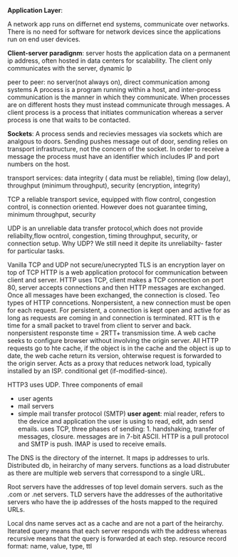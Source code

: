 **Application Layer**:

A network app runs on differnet end systems, communicate over networks. There is no need for software for network devices since the applications run on end user  devices.

**Client-server paradignm**: server hosts the application data on a permanent ip address, often hosted in data centers for scalability. The client only communicates with the server, dynamic Ip

peer to peer: no server(not always on), direct communication among systems
A process is a program running within a host, and inter-process communication is the manner in which they communicate. When processes are on different hosts they must instead communicate through messages. A client process is a process that initiates communication whereas a server process is one that waits to be contacted.

**Sockets**: A process sends and recievies messages via sockets which are analgous to doors. Sending pushes message out of door, sending relies on transport infrastructure, not the concern  of the socket. In order to receive a message the process must have an identifier which includes IP and port numbers on the host. 

transport services: data integrity ( data must be reliable), timing (low delay), throughput (minimum throughput), security  (encryption, integrity)

TCP a reliable transport sevice, equipped with flow control, congestion control, is connection oriented. However does not guarantee timing, minimum throughput, security

UDP is an unreliable data transfer protocol,which does not provide reliabilty,flow ocntrol, congestion, timing throughput, security, or connection setup. Why UDP? We still need it depite its unreliabilty- faster for particular tasks.

Vanilla TCP and UDP not secure/unecrypted
TLS is an encryption layer on top of TCP
HTTP is a web application protocol for communication between client and server.
HTTP uses TCP, client makes a TCP connection on port 80, server accepts connections and then HTTP messages are exchanged. Once all messages have been exchanged, the connection is closed.
Teo types of HTTP conncetions. Nonpersistent, a new connection must be open for each request. For persistent, a connection is kept open and active for as long as requests are coming in and connection is terminated. RTT is th e time for a small packet to travel from client to server and back. nonpersistent responste time = 2RTT+ transmission time. A web cache seeks to configure browser without involving the origin server. All HTTP requests go to hte cache, if the object is in the cache and the object is up to date, the web cache return its version, ohterwise request is forwarded to the origin server. Acts as a proxy that reduces network load, typically installed by an ISP. conditional get (if-modified-since).

HTTP3 uses UDP.
Three components of email
- user agents
- mail servers
- simple mail transfer protocol (SMTP)
**user agent**: mial reader, refers to the device and application the user is using to read, edit, adn send emails.
uses TCP, three phases of sending: 1. handshaking, transfer of messages, closure. messages are in 7-bit ASCII.
HTTP is a pull protocol and SMTP is push.  IMAP is used to receive emails.

The DNS is the directory of the internet. It maps ip addresses to urls. Distributed db, in heirarchy of many servers. functions as a load distrubuter as there are multiple web servers that corresspond to a single URL.

Root servers have the addresses of top level domain servers. such as the .com or .net servers. TLD servers have the addresses of the authoritative servers who have the ip addresses of the hosts mapped to the required URLs.

Local dns name serves act as a cache and are not a part of the heirarchy.
Iterated query means that each server responds with the address whereas recursive means that the query is forwarded at each step.
resource record format: name, value, type, ttl